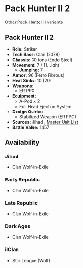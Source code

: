 # Pack Hunter II 2 

[Other Pack Hunter II variants](../pack_hunter_ii.md) 

## Pack Hunter II 2 

- **Role:** Striker 
- **Tech Base:** Clan (3078) 
- **Chassis:** 30 tons (Endo Steel) 
- **Movement:** 7 / 11, Light 
  - **Jumping:** 7 
- **Armor:** 96 (Ferro Fibrous) 
- **Heat Sinks:** 10 (20) 
- **Weapons:** 
  - ER PPC 
- **Equipment:** 
  - A-Pod × 2 
  - Full Head Ejection System 
- **Design Quirks:** 
  - Stabilized Weapon (ER PPC) 
- **Sources:** Jihad , [Master Unit List](http://masterunitlist.info/Unit/Details/2397) 
- **Battle Value:** 1457 

## Availability 

### Jihad 

- Clan Wolf-in-Exile 

### Early Republic 

- Clan Wolf-in-Exile 

### Late Republic 

- Clan Wolf-in-Exile 

### Dark Ages 

- Clan Wolf-in-Exile 

### ilClan 

- Star League (Wolf) 

